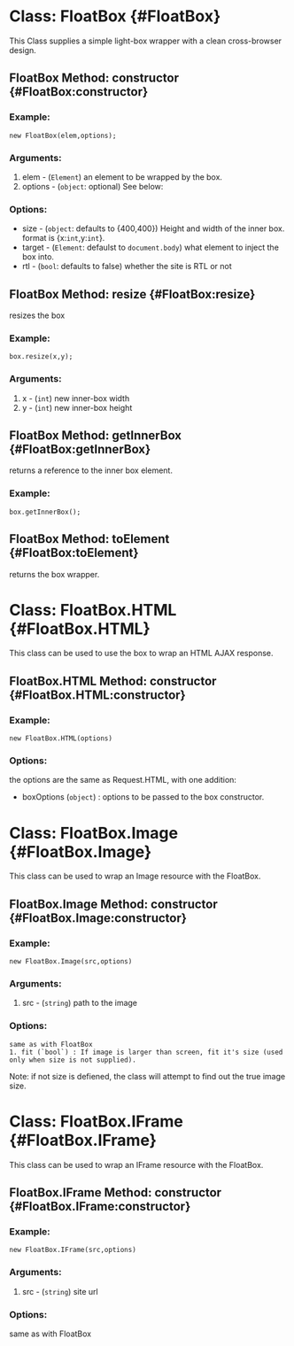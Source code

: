 Class: FloatBox {#FloatBox}
==========================================
This Class supplies a simple light-box wrapper with a clean cross-browser design.

FloatBox Method: constructor {#FloatBox:constructor}
---------------------------------
### Example:

	new FloatBox(elem,options);

### Arguments:

1. elem - (`Element`) an element to be wrapped by the box.
2. options - (`object`: optional) See below:

### Options:

* size - (`object`: defaults to {400,400}) Height and width of the inner box. format is {x:`int`,y:`int`}. 
* target - (`Element`: defaulst to `document.body`) what element to inject the box into.
* rtl - (`bool`: defaults to false) whether the site is RTL or not

FloatBox Method: resize {#FloatBox:resize}
--------------------------------

resizes the box

### Example:

	box.resize(x,y);
	
### Arguments:

1. x - (`int`) new inner-box width
2. y - (`int`) new inner-box height

FloatBox Method: getInnerBox {#FloatBox:getInnerBox}
--------------------------------

returns a reference to the inner box element.

### Example:

	box.getInnerBox();
	
FloatBox Method: toElement {#FloatBox:toElement}
--------------------------------

returns the box wrapper.

Class: FloatBox.HTML {#FloatBox.HTML}
==========================================

This class can be used to use the box to wrap an HTML AJAX response.

FloatBox.HTML Method: constructor {#FloatBox.HTML:constructor}
---------------------------------
### Example:

	new FloatBox.HTML(options)
	
### Options:

the options are the same as Request.HTML, with one addition:

 - boxOptions (`object`) : options to be passed to the box constructor.

Class: FloatBox.Image {#FloatBox.Image}
==========================================
This class can be used to wrap an Image resource with the FloatBox.

FloatBox.Image Method: constructor {#FloatBox.Image:constructor}
---------------------------------	

### Example:
	
	new FloatBox.Image(src,options)
	
### Arguments:

1. src - (`string`) path to the image
	
### Options:
	same as with FloatBox
	1. fit (`bool`) : If image is larger than screen, fit it's size (used only when size is not supplied).
	
Note: if not size is defiened, the class will attempt to find out the true image size.

Class: FloatBox.IFrame {#FloatBox.IFrame}
==========================================

This class can be used to wrap an IFrame resource with the FloatBox.

FloatBox.IFrame Method: constructor {#FloatBox.IFrame:constructor}
---------------------------------	

### Example:
	
	new FloatBox.IFrame(src,options)

### Arguments:

1. src - (`string`) site url

### Options:

same as with FloatBox